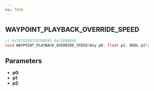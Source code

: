 ```yaml
---
ns: TASK
---
```

## WAYPOINT_PLAYBACK_OVERRIDE_SPEED

```c
// 0x7D7D2B47FA788E85 0x23E6BA96
void WAYPOINT_PLAYBACK_OVERRIDE_SPEED(Any p0, float p1, BOOL p2);
```


## Parameters
* **p0**: 
* **p1**: 
* **p2**: 

